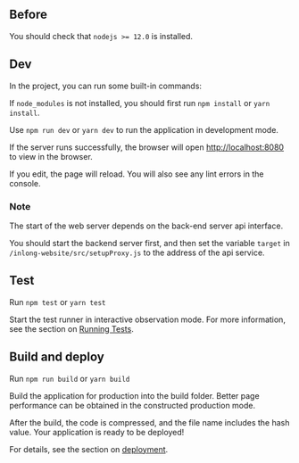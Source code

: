 ## Before

You should check that `nodejs >= 12.0` is installed.

## Dev

In the project, you can run some built-in commands:

If `node_modules` is not installed, you should first run `npm install` or `yarn install`.

Use `npm run dev` or `yarn dev` to run the application in development mode.

If the server runs successfully, the browser will open [http://localhost:8080](http://localhost:8080) to view in the browser.

If you edit, the page will reload.
You will also see any lint errors in the console.

### Note

The start of the web server depends on the back-end server api interface.

You should start the backend server first, and then set the variable `target` in `/inlong-website/src/setupProxy.js` to the address of the api service.

## Test

Run `npm test` or `yarn test`

Start the test runner in interactive observation mode.
For more information, see the section on [Running Tests](https://create-react-app.dev/docs/running-tests/).

## Build and deploy

Run `npm run build` or `yarn build`

Build the application for production into the build folder.
Better page performance can be obtained in the constructed production mode.

After the build, the code is compressed, and the file name includes the hash value.
Your application is ready to be deployed!

For details, see the section on [deployment](https://create-react-app.dev/docs/deployment/).